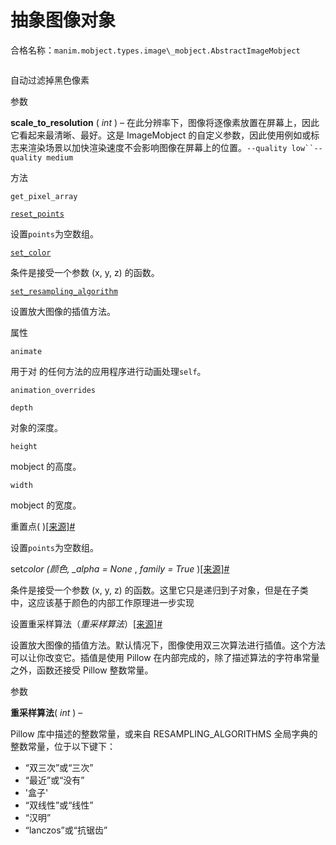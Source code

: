 # 抽象图像对象

合格名称：`manim.mobject.types.image\_mobject.AbstractImageMobject`


```py

```

自动过滤掉黑色像素

参数

**scale_to_resolution** ( _int_ ) – 在此分辨率下，图像将逐像素放置在屏幕上，因此它看起来最清晰、最好。这是 ImageMobject 的自定义参数，因此使用例如或标志来渲染场景以加快渲染速度不会影响图像在屏幕上的位置。` --quality low``--quality medium `

方法

`get_pixel_array`

[`reset_points`](#manim.mobject.types.image_mobject.AbstractImageMobject.reset_points "manim.mobject.types.image_mobject.AbstractImageMobject.reset_points")

设置`points`为空数组。

[`set_color`](#manim.mobject.types.image_mobject.AbstractImageMobject.set_color "manim.mobject.types.image_mobject.AbstractImageMobject.set_color")

条件是接受一个参数 (x, y, z) 的函数。

[`set_resampling_algorithm`](#manim.mobject.types.image_mobject.AbstractImageMobject.set_resampling_algorithm "manim.mobject.types.image_mobject.AbstractImageMobject.set_resampling_algorithm")

设置放大图像的插值方法。

属性

`animate`

用于对 的任何方法的应用程序进行动画处理`self`。

`animation_overrides`

`depth`

对象的深度。

`height`

mobject 的高度。

`width`

mobject 的宽度。

重置点( )[\[来源\]](../_modules/manim/mobject/types/image_mobject.html#AbstractImageMobject.reset_points)[#](#manim.mobject.types.image_mobject.AbstractImageMobject.reset_points "此定义的固定链接")

设置`points`为空数组。

set*color (*颜色*, \_alpha = None* , _family = True_ )[\[来源\]](../_modules/manim/mobject/types/image_mobject.html#AbstractImageMobject.set_color)[#](#manim.mobject.types.image_mobject.AbstractImageMobject.set_color "此定义的固定链接")

条件是接受一个参数 (x, y, z) 的函数。这里它只是递归到子对象，但是在子类中，这应该基于颜色的内部工作原理进一步实现

设置重采样算法（_重采样算法_）[\[来源\]](../_modules/manim/mobject/types/image_mobject.html#AbstractImageMobject.set_resampling_algorithm)[#](#manim.mobject.types.image_mobject.AbstractImageMobject.set_resampling_algorithm "此定义的固定链接")

设置放大图像的插值方法。默认情况下，图像使用双三次算法进行插值。这个方法可以让你改变它。插值是使用 Pillow 在内部完成的，除了描述算法的字符串常量之外，函数还接受 Pillow 整数常量。

参数

**重采样算法**( _int_ ) –

Pillow 库中描述的整数常量，或来自 RESAMPLING_ALGORITHMS 全局字典的整数常量，位于以下键下：

- “双三次”或“三次”
- “最近”或“没有”
- '盒子'
- “双线性”或“线性”
- “汉明”
- “lanczos”或“抗锯齿”
